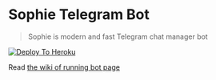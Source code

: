 
# Sophie Telegram Bot

>  Sophie is modern and fast Telegram chat manager bot

  [![Deploy To Heroku](https://www.herokucdn.com/deploy/button.svg)](https://dashboard.heroku.com/new?button-url=https%3A%2F%2Fgithub.com%lalrochhara%2Shopie&template=https://github.com/lalrochhara/Shopie)
 
Read [the wiki of running bot page](https://wiki.sophiebot.gq/en/dev/running)
